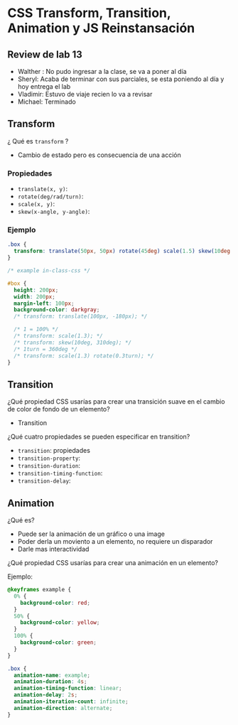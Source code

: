 # CSS Transform, Transition, Animation y JS Reinstansación

## Review de lab 13

- Walther : No pudo ingresar a la clase, se va a poner al día
- Sheryl: Acaba de terminar con sus parciales, se esta poniendo al día y hoy entrega el lab
- Vladimir: Estuvo de viaje recien lo va a revisar
- Michael: Terminado

## Transform

¿ Qué es `transform` ?

- Cambio de estado pero es consecuencia de una acción

### Propiedades

- `translate(x, y)`:
- `rotate(deg/rad/turn)`:
- `scale(x, y)`:
- `skew(x-angle, y-angle)`:

### Ejemplo

```css
.box {
  transform: translate(50px, 50px) rotate(45deg) scale(1.5) skew(10deg, 10deg);
}

/* example in-class-css */

#box {
  height: 200px;
  width: 200px;
  margin-left: 100px;
  background-color: darkgray;
  /* transform: translate(100px, -180px); */

  /* 1 = 100% */
  /* transform: scale(1.3); */
  /* transform: skew(10deg, 310deg); */
  /* 1turn = 360deg */
  /* transform: scale(1.3) rotate(0.3turn); */
}
```

## Transition

¿Qué propiedad CSS usarías para crear una transición suave en el cambio de color de fondo de un elemento?

- Transition

¿Qué cuatro propiedades se pueden especificar en transition?

- `transition`: propiedades
- `transition-property`:
- `transition-duration`:
- `transition-timing-function`:
- `transition-delay`:

## Animation

¿Qué es?

- Puede ser la animación de un gráfico o una image
- Poder derla un moviento a un elemento, no requiere un disparador
- Darle mas interactividad

¿Qué propiedad CSS usarías para crear una animación en un elemento?

Ejemplo:

```css
@keyframes example {
  0% {
    background-color: red;
  }
  50% {
    background-color: yellow;
  }
  100% {
    background-color: green;
  }
}

.box {
  animation-name: example;
  animation-duration: 4s;
  animation-timing-function: linear;
  animation-delay: 2s;
  animation-iteration-count: infinite;
  animation-direction: alternate;
}
```
